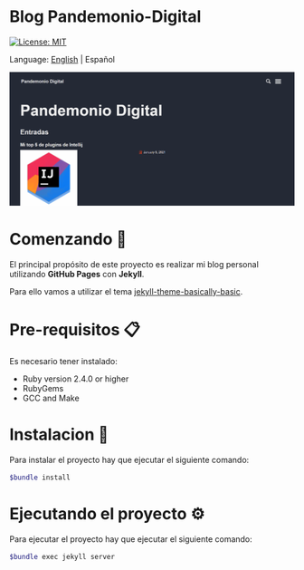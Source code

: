# Blog Pandemonio-Digital
[![License: MIT](https://img.shields.io/badge/License-MIT-yellow.svg)](https://opensource.org/licenses/MIT)

Language: [English](../README.md) | Español

![screenshot-demo](docs/demo-blog.gif)

# Comenzando 🚀
El principal propósito de este proyecto es realizar mi blog personal utilizando  **GitHub Pages** con **Jekyll**.

Para ello vamos a utilizar el tema [jekyll-theme-basically-basic](https://github.com/mmistakes/jekyll-theme-basically-basic).

# Pre-requisitos 📋
Es necesario tener instalado:

- Ruby version 2.4.0 or higher
- RubyGems
- GCC and Make

# Instalacion 🔧
Para instalar el proyecto hay que ejecutar el siguiente comando:

```bash
$bundle install
```

# Ejecutando el proyecto ⚙️
Para ejecutar el proyecto hay que ejecutar el siguiente comando:

```bash
$bundle exec jekyll server
```

